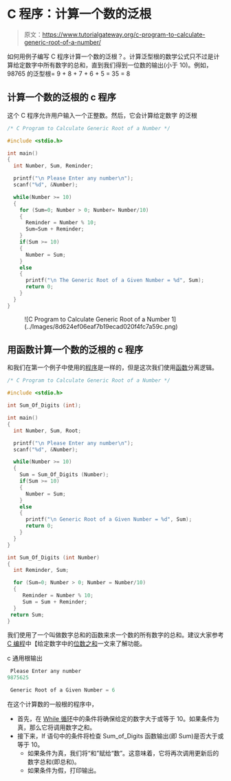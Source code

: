 # C 程序：计算一个数的泛根

> 原文：<https://www.tutorialgateway.org/c-program-to-calculate-generic-root-of-a-number/>

如何用例子编写 C 程序计算一个数的泛根？。计算泛型根的数学公式只不过是计算给定数字中所有数字的总和，直到我们得到一位数的输出(小于 10)。例如，98765 的泛型根= 9 + 8 + 7 + 6 + 5 = 35 = 8

## 计算一个数的泛根的 c 程序

这个 C 程序允许用户输入一个正整数。然后，它会计算给定数字 的泛根

```c
/* C Program to Calculate Generic Root of a Number */

#include <stdio.h>

int main()
{
  int Number, Sum, Reminder;

  printf("\n Please Enter any number\n");
  scanf("%d", &Number);

  while(Number >= 10)
  {
    for (Sum=0; Number > 0; Number= Number/10)
    {
      Reminder = Number % 10;
      Sum=Sum + Reminder;  
    }
    if(Sum >= 10)
    {
      Number = Sum;
    }
    else
    {
      printf("\n The Generic Root of a Given Number = %d", Sum);
      return 0;
    }
  } 
}
```

<figure class="wp-block-image">![C Program to Calculate Generic Root of a Number 1](../Images/8d624ef06eaf7b19ecad020f4fc7a59c.png)</figure>

## 用函数计算一个数的泛根的 c 程序

和我们在第一个例子中使用的[程序](https://www.tutorialgateway.org/c-programming-examples/)是一样的，但是这次我们使用[函数](https://www.tutorialgateway.org/functions-in-c/)分离逻辑。

```c
/* C Program to Calculate Generic Root of a Number */

#include <stdio.h>

int Sum_Of_Digits (int); 

int main()
{
  int Number, Sum, Root;

  printf("\n Please Enter any number\n");
  scanf("%d", &Number);

  while(Number >= 10)
  {
    Sum = Sum_Of_Digits (Number);
    if(Sum >= 10)
    {
      Number = Sum;
    }
    else
    {
      printf("\n Generic Root of a Given Number = %d", Sum);
      return 0;
    }
  }	
}

int Sum_Of_Digits (int Number)
{
  int Reminder, Sum;

  for (Sum=0; Number > 0; Number = Number/10)
  {
     Reminder = Number % 10;
     Sum = Sum + Reminder;  
  }     
 return Sum;
}
```

我们使用了一个叫做数字总和的函数来求一个数的所有数字的总和。建议大家参考 [C 编程](https://www.tutorialgateway.org/c-programming/)中【给定数字中的[位数之和](https://www.tutorialgateway.org/c-program-to-find-sum-of-digits-of-a-number/)一文来了解功能。

c 通用根输出

```c
 Please Enter any number
9875625

 Generic Root of a Given Number = 6
```

在这个计算数的一般根的程序中，

*   首先，在 [While 循环](https://www.tutorialgateway.org/while-loop-in-c/)中的条件将确保给定的数字大于或等于 10。如果条件为真，那么它将调用数字之和。
*   接下来，If 语句中的条件将检查 Sum_of_Digits 函数输出(即 Sum)是否大于或等于 10。
    *   如果条件为真，我们将“和”赋给“数”。这意味着，它将再次调用更新后的数字总和(即总和)。
    *   如果条件为假，打印输出。